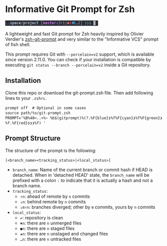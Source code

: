 # Informative Git Prompt for Zsh

![screenshot](./screenshot.png)

A lightweight and fast Git prompt for Zsh heavily inspired by Olivier Verdier's
[zsh-git-prompt](https://github.com/olivierverdier/zsh-git-prompt) and very similar to the "Informative VCS" prompt of
fish shell. 

This prompt requires Git with `--porcelain=v2` support, which is available since version 2.11.0. You can check if your
installation is compatible by executing `git status --branch --porcelain=v2` inside a Git repository.


## Installation
Clone this repo or download the git-prompt.zsh file. Then add following lines to your `.zshrc`.
```
prompt off  # Optional in some cases
source path/to/git-prompt.zsh
PROMPT='%B%40<..<%~ %b$(gitprompt)%(?.%F{blue}❯%f%F{cyan}❯%f%F{green}❯%f.%F{red}❯❯❯%f) '
```


## Prompt Structure
The structure of the prompt is the following:

```
[<branch_name><tracking_status>|<local_status>]
```

* `branch_name`: Name of the current branch or commit hash if HEAD is detached. When in 'detached HEAD' state, the
    `branch_name` will be prefixed with a colon `:` to indicate that it is actually a hash and not a branch name.
* `tracking_status`:
    * `↑n`: ahead of remote by `n` commits
    * `↓n`: behind remote by `n` commits
    * `↓m↑n`: branches diverged; other by `m` commits, yours by `n` commits
* `local_status`:
    * `✔`: repository is clean
    * `✖n`: there are `n` unmerged files
    * `●n`: there are `n` staged files
    * `✚n`: there are `n` unstaged and changed files
    * `…n`: there are `n` untracked files

